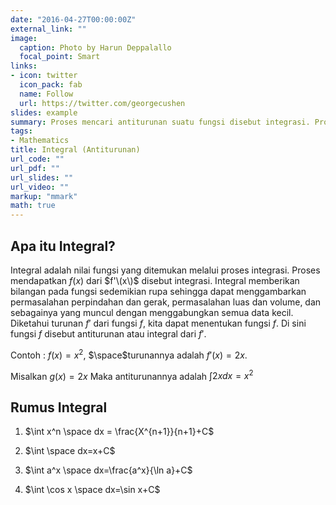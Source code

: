 ```yaml
---
date: "2016-04-27T00:00:00Z"
external_link: ""
image:
  caption: Photo by Harun Deppalallo
  focal_point: Smart
links:
- icon: twitter
  icon_pack: fab
  name: Follow
  url: https://twitter.com/georgecushen
slides: example
summary: Proses mencari antiturunan suatu fungsi disebut integrasi. Proses kebalikan dari mencari turunan adalah mencari integral. Integral suatu fungsi mewakili keluarga kurva. Menemukan turunan dan integral membentuk kalkulus dasar.
tags:
- Mathematics
title: Integral (Antiturunan)
url_code: ""
url_pdf: ""
url_slides: ""
url_video: ""
markup: "mmark"
math: true
---
```




## Apa itu Integral?

Integral adalah nilai fungsi yang ditemukan melalui proses  integrasi. Proses mendapatkan $f(x)$ dari $f'\(x\)$ disebut integrasi. Integral memberikan bilangan pada fungsi sedemikian rupa sehingga dapat menggambarkan permasalahan perpindahan dan gerak, permasalahan luas dan volume, dan sebagainya yang muncul dengan menggabungkan semua data kecil. Diketahui turunan $f'$ dari fungsi $f$, kita dapat menentukan fungsi $f$. Di sini fungsi $f$ disebut antiturunan atau integral dari $f'$. 

Contoh : $f(x)=x^2$, $\space$turunannya adalah $f'(x)=2x$.

Misalkan $g(x)=2x$ Maka antiturunannya adalah $\int2xdx=x^2$


## Rumus Integral

1. $\int x^n \space dx = \frac{X^{n+1}}{n+1}+C$

2. $\int \space dx=x+C$

3. $\int a^x \space dx=\frac{a^x}{\ln a}+C$

4. $\int \cos x \space dx=\sin x+C$



